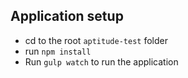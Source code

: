## Application setup

- cd to the root `aptitude-test` folder
- run `npm install`
- Run `gulp watch` to run the application
